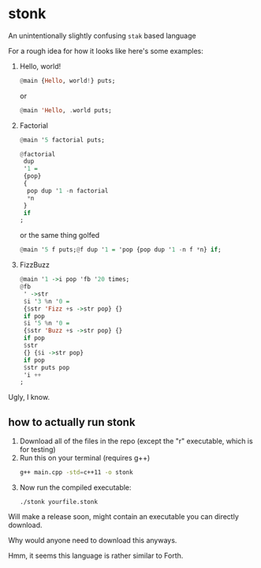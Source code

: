 # stonk
An unintentionally slightly confusing `stak` based language

For a rough idea for how it looks like here's some examples:
1. Hello, world!
    ```hs
    @main {Hello, world!} puts;
    ```
    or
    ```hs
    @main 'Hello, .world puts;
    ```
2. Factorial
    ```hs
    @main '5 factorial puts;

    @factorial
     dup
     '1 =
     {pop}
     {
      pop dup '1 -n factorial
      *n
     }
     if
    ;
    ```
    or the same thing golfed
    ```hs
    @main '5 f puts;@f dup '1 = 'pop {pop dup '1 -n f *n} if;
    ```
3. FizzBuzz
    ```hs
    @main '1 ->i pop 'fb '20 times;
    @fb
     ' ->str
     $i '3 %n '0 =
     {$str 'Fizz +s ->str pop} {}
     if pop
     $i '5 %n '0 =
     {$str 'Buzz +s ->str pop} {}
     if pop
     $str
     {} {$i ->str pop}
     if pop
     $str puts pop
     'i ++
    ;
    ```
Ugly, I know.
## how to actually run stonk
1. Download all of the files in the repo (except the "r" executable, which is for testing)
2. Run this on your terminal (requires g++)
   ```sh
   g++ main.cpp -std=c++11 -o stonk
   ```
3. Now run the compiled executable:
    ```
    ./stonk yourfile.stonk
    ```

Will make a release soon, might contain an executable you can directly download.

Why would anyone need to download this anyways.

Hmm, it seems this language is rather similar to Forth.